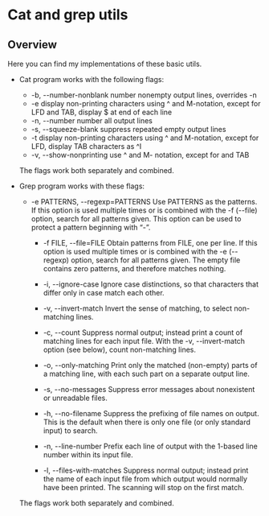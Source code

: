 # Cat and grep utils

## Overview

Here you can find my implementations of these basic utils.

* Cat program works with the following flags:
	* -b, --number-nonblank    number nonempty output lines, overrides -n
 	* -e                       display non-printing characters using ^ and M-notation, except for LFD and TAB, display $ at end of each line
	*  -n, --number             number all output lines
	*  -s, --squeeze-blank      suppress repeated empty output lines
	*  -t                       display non-printing characters using ^ and M-notation, except for LFD,  display TAB characters as ^I
	*  -v, --show-nonprinting   use ^ and M- notation, except for and TAB
	
	The flags work both separately and combined.

* Grep program works with these flags:
	* -e PATTERNS, --regexp=PATTERNS
              Use  PATTERNS  as  the  patterns.   If  this option is used
              multiple times or is combined with the -f (--file)  option,
              search  for all patterns given.  This option can be used to
              protect a pattern beginning with “-”.

       * -f FILE, --file=FILE
              Obtain patterns from FILE, one per line.  If this option is
              used  multiple  times or is combined with the -e (--regexp)
              option, search for all  patterns  given.   The  empty  file
              contains zero patterns, and therefore matches nothing.

       * -i, --ignore-case
              Ignore  case  distinctions,  so that characters that differ
              only in case match each other.

       * -v, --invert-match
              Invert the sense of matching, to select non-matching lines.
       * -c, --count
              Suppress normal output; instead print a count  of  matching
              lines  for  each  input  file.  With the -v, --invert-match
              option (see below), count non-matching lines.
       * -o, --only-matching
              Print  only  the  matched  (non-empty)  parts of a matching
              line, with each such part on a separate output line.
       * -s, --no-messages
              Suppress  error  messages  about  nonexistent or unreadable
              files.
       * -h, --no-filename
              Suppress  the  prefixing  of file names on output.  This is
              the default when there is only one file (or  only  standard
              input) to search.
       * -n, --line-number
              Prefix each line of output with  the  1-based  line  number
              within its input file.
       * -l, --files-with-matches
              Suppress  normal  output;  instead  print  the name of each
              input file from  which  output  would  normally  have  been
              printed.  The scanning will stop on the first match.
              
	The flags work both separately and combined.
